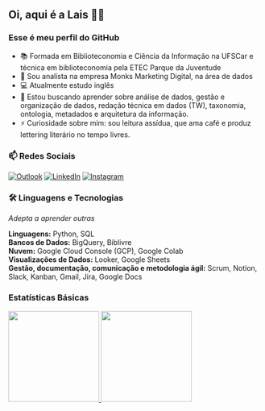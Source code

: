 ## Oi, aqui é a Lais 👋🏾
### Esse é meu perfil do GitHub

- 📚 Formada em Biblioteconomia e Ciência da Informação na UFSCar e técnica em biblioteconomia pela ETEC Parque da Juventude
- 💼 Sou analista na empresa Monks Marketing Digital, na área de dados
- 💻 Atualmente estudo inglês
- 💙 Estou buscando aprender sobre análise de dados, gestão e organização de dados, redação técnica em dados (TW), taxonomia, ontologia, metadados e arquitetura da informação.
- ⚡ Curiosidade sobre mim: sou leitura assídua, que ama café e produz lettering literário no tempo livres.


### 📫 Redes Sociais
<a href="mailto:lais_hellen4@hotmail.com"><img src="https://img.icons8.com/bubbles/50/000000/microsoft-outlook-2019.png" alt="Outlook"/></a>
<a href="https://www.linkedin.com/in/laishellen/"><img src="https://img.icons8.com/bubbles/50/000000/linkedin.png" alt="LinkedIn"/></a>
<a href="https://www.instagram.com/_porlais/"><img src="https://img.icons8.com/bubbles/50/000000/instagram.png" alt="Instagram"/></a>
	

### 🛠️  Linguagens e Tecnologias
*Adepta a aprender outras*

**Linguagens:** Python, SQL  
**Bancos de Dados:** BigQuery, Biblivre   
**Nuvem:** Google Cloud Console (GCP), Google Colab  
**Visualizações de Dados:** Looker, Google Sheets  
**Gestão, documentação, comunicação e metodologia ágil:** Scrum, Notion, Slack, Kanban, Gmail, Jira, Google Docs


### Estatísticas Básicas
<div>
<a href="https://github.com/LaisHellen">
<img loading="lazy" height="180em" src="https://github-readme-stats.vercel.app/api/top-langs/?username=LaisHellen&layout=compact&langs_count=7&theme=dracula"/>
<img loading="lazy" height="180em" src="https://github-readme-stats.vercel.app/api?username=LaisHellen&show_icons=true&theme=dracula&include_all_commits=true&count_private=true"/>
</div>

 

